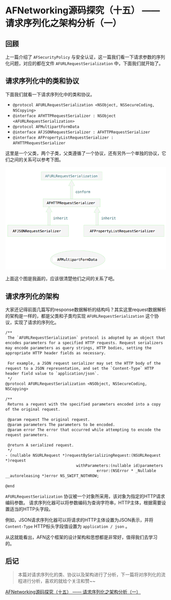 # AFNetworking源码探究（十五） —— 请求序列化之架构分析（一）

## 回顾

上一篇介绍了 `AFSecurityPolicy` 与安全认证，这一篇我们看一下请求参数的序列化问题，对应的都在文件 `AFURLRequestSerialization` 中，下面我们就开始了。

## 请求序列化中的类和协议

下面我们就看一下请求序列化中的类和协议。

* `@protocol AFURLRequestSerialization <NSObject, NSSecureCoding, NSCopying>`
* `@interface AFHTTPRequestSerializer : NSObject <AFURLRequestSerialization>`
* `@protocol AFMultipartFormData`
* `@interface AFJSONRequestSerializer : AFHTTPRequestSerializer`
* `@interface AFPropertyListRequestSerializer : AFHTTPRequestSerializer`

这里是一个父类，两个子类，父类遵循了一个协议，还有另外一个单独的协议，它们之间的关系可以参考下图。

![](./imgs/3691932-a72145cfac6e15e3.png)

上面这个图是我画的，应该很清楚他们之间的关系了吧。

## 请求序列化的架构

大家还记得前面几篇写的response数据解析的结构吗？其实这里request数据解析的架构是一样的，都是父类和子类均实现 `AFURLRequestSerialization` 这个协议，实现了请求的序列化。

```
/**
 The `AFURLRequestSerialization` protocol is adopted by an object that encodes parameters for a specified HTTP requests. Request serializers may encode parameters as query strings, HTTP bodies, setting the appropriate HTTP header fields as necessary.

 For example, a JSON request serializer may set the HTTP body of the request to a JSON representation, and set the `Content-Type` HTTP header field value to `application/json`.
 */
@protocol AFURLRequestSerialization <NSObject, NSSecureCoding, NSCopying>

/**
 Returns a request with the specified parameters encoded into a copy of the original request.

 @param request The original request.
 @param parameters The parameters to be encoded.
 @param error The error that occurred while attempting to encode the request parameters.

 @return A serialized request.
 */
- (nullable NSURLRequest *)requestBySerializingRequest:(NSURLRequest *)request
                               withParameters:(nullable id)parameters
                                        error:(NSError * _Nullable __autoreleasing *)error NS_SWIFT_NOTHROW;

@end
```

`AFURLRequestSerialization` 协议被一个对象所采用，该对象为指定的HTTP请求编码参数。 请求序列化器可以将参数编码为查询字符串，HTTP主体，根据需要设置适当的HTTP头字段。

例如，JSON请求序列化器可以将请求的HTTP主体设置为JSON表示，并将 `Content-Type` HTTP标头字段值设置为 `application / json` 。

从这就能看出，AFN这个框架的设计架构和思想都是非常好，值得我们去学习的。

## 后记

> 本篇对请求序列化的类、协议以及架构进行了分析，下一篇将对序列化的流程进行分析，喜欢的就给个关注和赞~~  

[AFNetworking源码探究（十五） —— 请求序列化之架构分析（一）](https://www.jianshu.com/p/4373cebdd79c)